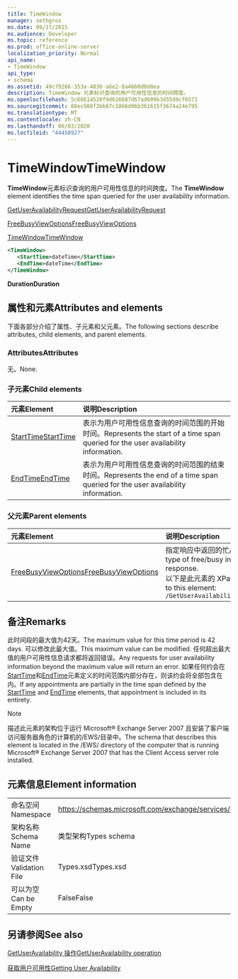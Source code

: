 ```yaml
---
title: TimeWindow
manager: sethgros
ms.date: 09/17/2015
ms.audience: Developer
ms.topic: reference
ms.prod: office-online-server
localization_priority: Normal
api_name:
- TimeWindow
api_type:
- schema
ms.assetid: 49c79266-353a-4036-a8e2-8a4660d0d8ea
description: TimeWindow 元素标识查询的用户可用性信息的时间跨度。
ms.openlocfilehash: 5c66614520f9d616687d67ad609b3d55d9cf6571
ms.sourcegitcommit: 88ec988f2bb67c1866d06b361615f3674a24e795
ms.translationtype: MT
ms.contentlocale: zh-CN
ms.lasthandoff: 06/03/2020
ms.locfileid: "44458927"
---
```

# <a name="timewindow"></a><span data-ttu-id="320ca-103">TimeWindow</span><span class="sxs-lookup"><span data-stu-id="320ca-103">TimeWindow</span></span>

<span data-ttu-id="320ca-104">**TimeWindow**元素标识查询的用户可用性信息的时间跨度。</span><span class="sxs-lookup"><span data-stu-id="320ca-104">The **TimeWindow** element identifies the time span queried for the user availability information.</span></span> 
  
[<span data-ttu-id="320ca-105">GetUserAvailabilityRequest</span><span class="sxs-lookup"><span data-stu-id="320ca-105">GetUserAvailabilityRequest</span></span>](getuseravailabilityrequest.md)
  
[<span data-ttu-id="320ca-106">FreeBusyViewOptions</span><span class="sxs-lookup"><span data-stu-id="320ca-106">FreeBusyViewOptions</span></span>](freebusyviewoptions.md)
  
[<span data-ttu-id="320ca-107">TimeWindow</span><span class="sxs-lookup"><span data-stu-id="320ca-107">TimeWindow</span></span>](timewindow.md)
  
```xml
<TimeWindow>
   <StartTime>dateTime</StartTime>
   <EndTime>dateTime</EndTime>
</TimeWindow>
```

 <span data-ttu-id="320ca-108">**Duration**</span><span class="sxs-lookup"><span data-stu-id="320ca-108">**Duration**</span></span>
## <a name="attributes-and-elements"></a><span data-ttu-id="320ca-109">属性和元素</span><span class="sxs-lookup"><span data-stu-id="320ca-109">Attributes and elements</span></span>

<span data-ttu-id="320ca-110">下面各部分介绍了属性、子元素和父元素。</span><span class="sxs-lookup"><span data-stu-id="320ca-110">The following sections describe attributes, child elements, and parent elements.</span></span>
  
### <a name="attributes"></a><span data-ttu-id="320ca-111">Attributes</span><span class="sxs-lookup"><span data-stu-id="320ca-111">Attributes</span></span>

<span data-ttu-id="320ca-112">无。</span><span class="sxs-lookup"><span data-stu-id="320ca-112">None.</span></span>
  
### <a name="child-elements"></a><span data-ttu-id="320ca-113">子元素</span><span class="sxs-lookup"><span data-stu-id="320ca-113">Child elements</span></span>

|<span data-ttu-id="320ca-114">**元素**</span><span class="sxs-lookup"><span data-stu-id="320ca-114">**Element**</span></span>|<span data-ttu-id="320ca-115">**说明**</span><span class="sxs-lookup"><span data-stu-id="320ca-115">**Description**</span></span>|
|:-----|:-----|
|[<span data-ttu-id="320ca-116">StartTime</span><span class="sxs-lookup"><span data-stu-id="320ca-116">StartTime</span></span>](starttime.md) <br/> |<span data-ttu-id="320ca-117">表示为用户可用性信息查询的时间范围的开始时间。</span><span class="sxs-lookup"><span data-stu-id="320ca-117">Represents the start of a time span queried for the user availability information.</span></span>  <br/> |
|[<span data-ttu-id="320ca-118">EndTime</span><span class="sxs-lookup"><span data-stu-id="320ca-118">EndTime</span></span>](endtime.md) <br/> |<span data-ttu-id="320ca-119">表示为用户可用性信息查询的时间范围的结束时间。</span><span class="sxs-lookup"><span data-stu-id="320ca-119">Represents the end of a time span queried for the user availability information.</span></span>  <br/> |
   
### <a name="parent-elements"></a><span data-ttu-id="320ca-120">父元素</span><span class="sxs-lookup"><span data-stu-id="320ca-120">Parent elements</span></span>

|<span data-ttu-id="320ca-121">**元素**</span><span class="sxs-lookup"><span data-stu-id="320ca-121">**Element**</span></span>|<span data-ttu-id="320ca-122">**说明**</span><span class="sxs-lookup"><span data-stu-id="320ca-122">**Description**</span></span>|
|:-----|:-----|
|[<span data-ttu-id="320ca-123">FreeBusyViewOptions</span><span class="sxs-lookup"><span data-stu-id="320ca-123">FreeBusyViewOptions</span></span>](freebusyviewoptions.md) <br/> |<span data-ttu-id="320ca-124">指定响应中返回的忙/闲信息的类型。</span><span class="sxs-lookup"><span data-stu-id="320ca-124">Specifies the type of free/busy information returned in the response.</span></span>  <br/> <span data-ttu-id="320ca-125">以下是此元素的 XPath：</span><span class="sxs-lookup"><span data-stu-id="320ca-125">The following is the XPath to this element:</span></span>  <br/>  `/GetUserAvailabilityRequest/FreeBusyViewOptions` <br/> |
   
## <a name="remarks"></a><span data-ttu-id="320ca-126">备注</span><span class="sxs-lookup"><span data-stu-id="320ca-126">Remarks</span></span>

<span data-ttu-id="320ca-127">此时间段的最大值为42天。</span><span class="sxs-lookup"><span data-stu-id="320ca-127">The maximum value for this time period is 42 days.</span></span> <span data-ttu-id="320ca-128">可以修改此最大值。</span><span class="sxs-lookup"><span data-stu-id="320ca-128">This maximum value can be modified.</span></span> <span data-ttu-id="320ca-129">任何超出最大值的用户可用性信息请求都将返回错误。</span><span class="sxs-lookup"><span data-stu-id="320ca-129">Any requests for user availability information beyond the maximum value will return an error.</span></span> <span data-ttu-id="320ca-130">如果任何约会在[StartTime](starttime.md)和[EndTime](endtime.md)元素定义的时间范围内部分存在，则该约会将全部包含在内。</span><span class="sxs-lookup"><span data-stu-id="320ca-130">If any appointments are partially in the time span defined by the [StartTime](starttime.md) and [EndTime](endtime.md) elements, that appointment is included in its entirety.</span></span> 
  
> [!NOTE]
> <span data-ttu-id="320ca-131">描述此元素的架构位于运行 Microsoft® Exchange Server 2007 且安装了客户端访问服务器角色的计算机的/EWS/目录中。</span><span class="sxs-lookup"><span data-stu-id="320ca-131">The schema that describes this element is located in the /EWS/ directory of the computer that is running Microsoft® Exchange Server 2007 that has the Client Access server role installed.</span></span> 
  
## <a name="element-information"></a><span data-ttu-id="320ca-132">元素信息</span><span class="sxs-lookup"><span data-stu-id="320ca-132">Element information</span></span>

|||
|:-----|:-----|
|<span data-ttu-id="320ca-133">命名空间</span><span class="sxs-lookup"><span data-stu-id="320ca-133">Namespace</span></span>  <br/> |https://schemas.microsoft.com/exchange/services/2006/types  <br/> |
|<span data-ttu-id="320ca-134">架构名称</span><span class="sxs-lookup"><span data-stu-id="320ca-134">Schema Name</span></span>  <br/> |<span data-ttu-id="320ca-135">类型架构</span><span class="sxs-lookup"><span data-stu-id="320ca-135">Types schema</span></span>  <br/> |
|<span data-ttu-id="320ca-136">验证文件</span><span class="sxs-lookup"><span data-stu-id="320ca-136">Validation File</span></span>  <br/> |<span data-ttu-id="320ca-137">Types.xsd</span><span class="sxs-lookup"><span data-stu-id="320ca-137">Types.xsd</span></span>  <br/> |
|<span data-ttu-id="320ca-138">可以为空</span><span class="sxs-lookup"><span data-stu-id="320ca-138">Can be Empty</span></span>  <br/> |<span data-ttu-id="320ca-139">False</span><span class="sxs-lookup"><span data-stu-id="320ca-139">False</span></span>  <br/> |
   
## <a name="see-also"></a><span data-ttu-id="320ca-140">另请参阅</span><span class="sxs-lookup"><span data-stu-id="320ca-140">See also</span></span>



[<span data-ttu-id="320ca-141">GetUserAvailability 操作</span><span class="sxs-lookup"><span data-stu-id="320ca-141">GetUserAvailability operation</span></span>](getuseravailability-operation.md)


[<span data-ttu-id="320ca-142">获取用户可用性</span><span class="sxs-lookup"><span data-stu-id="320ca-142">Getting User Availability</span></span>](https://msdn.microsoft.com/library/d4133fcb-9b0f-4e6b-aadf-a389da83516a%28Office.15%29.aspx)

